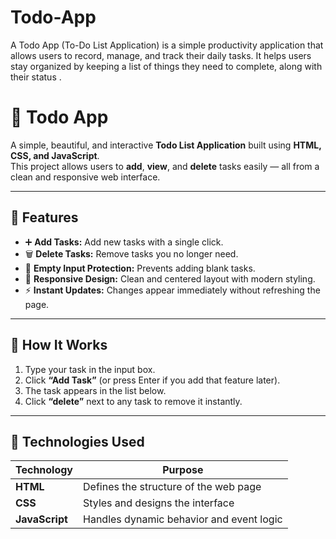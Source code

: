 # Todo-App
A Todo App (To-Do List Application) is a simple productivity application that allows users to record, manage, and track their daily tasks. It helps users stay organized by keeping a list of things they need to complete, along with their status .
# 📝 Todo App

A simple, beautiful, and interactive **Todo List Application** built using **HTML, CSS, and JavaScript**.  
This project allows users to **add**, **view**, and **delete** tasks easily — all from a clean and responsive web interface.

---

## 🌟 Features

- ➕ **Add Tasks:** Add new tasks with a single click.  
- 🗑️ **Delete Tasks:** Remove tasks you no longer need.  
- 🚫 **Empty Input Protection:** Prevents adding blank tasks.  
- 🎨 **Responsive Design:** Clean and centered layout with modern styling.  
- ⚡ **Instant Updates:** Changes appear immediately without refreshing the page.

---

## 🧠 How It Works

1. Type your task in the input box.  
2. Click **“Add Task”** (or press Enter if you add that feature later).  
3. The task appears in the list below.  
4. Click **“delete”** next to any task to remove it instantly.

---

## 🧩 Technologies Used

| Technology | Purpose |
|-------------|----------|
| **HTML** | Defines the structure of the web page |
| **CSS** | Styles and designs the interface |
| **JavaScript** | Handles dynamic behavior and event logic |
